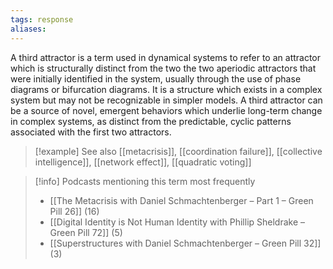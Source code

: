 ```yaml
---
tags: response
aliases:
---
```


A third attractor is a term used in dynamical systems to refer to an attractor which is structurally distinct from the two the two aperiodic attractors that were initially identified in the system, usually through the use of phase diagrams or bifurcation diagrams. It is a structure which exists in a complex system but may not be recognizable in simpler models. A third attractor can be a source of novel, emergent behaviors which underlie long-term change in complex systems, as distinct from the predictable, cyclic patterns associated with the first two attractors.

> [!example] See also
> [[metacrisis]], [[coordination failure]], [[collective intelligence]], [[network effect]], [[quadratic voting]]

> [!info] Podcasts mentioning this term most frequently
> * [[The Metacrisis with Daniel Schmachtenberger – Part 1 – Green Pill 26]] (16)
> * [[Digital Identity is Not Human Identity with Phillip Sheldrake – Green Pill 72]] (5)
> * [[Superstructures with Daniel Schmachtenberger – Green Pill 32]] (3)